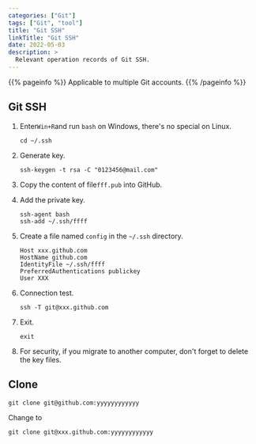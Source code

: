 ```yaml
---
categories: ["Git"]
tags: ["Git", "tool"]
title: "Git SSH"
linkTitle: "Git SSH"
date: 2022-05-03
description: >
  Relevant operation records of Git SSH.
---
```


{{% pageinfo %}}
Applicable to multiple Git accounts.
{{% /pageinfo %}}

## Git SSH

1. Enter`Win+R`and run `bash` on Windows, there's no special on Linux.

   ```shell
   cd ~/.ssh
   ```

2. Generate key.

   ```shell
   ssh-keygen -t rsa -C "0123456@mail.com"
   ```

3. Copy the content of file`fff.pub` into GitHub.

4. Add the private key.

   ```shell
   ssh-agent bash
   ssh-add ~/.ssh/ffff
   ```

5. Create a file named `config` in the `~/.ssh` directory.

   ```
   Host xxx.github.com
   HostName github.com
   IdentityFile ~/.ssh/ffff
   PreferredAuthentications publickey
   User XXX
   ```

6. Connection test.

   ```shell
   ssh -T git@xxx.github.com
   ```

7. Exit.

   ```shell
   exit
   ```
   
8. For security, if you migrate to another computer, don't forget to delete the key files.

## Clone

```shell
git clone git@github.com:yyyyyyyyyyyy
```

Change to

```shell
git clone git@xxx.github.com:yyyyyyyyyyyy
```

